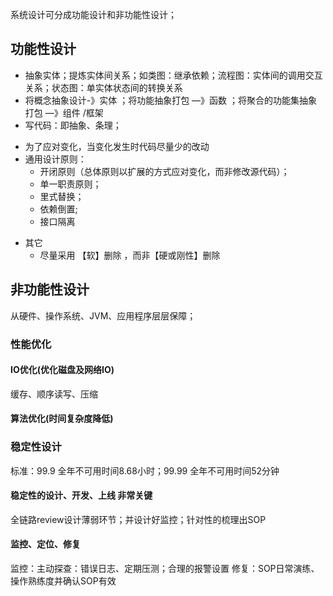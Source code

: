 系统设计可分成功能设计和非功能性设计；
## 功能性设计
* 抽象实体；提炼实体间关系；如类图：继承依赖；流程图：实体间的调用交互关系；状态图：单实体状态间的转换关系
* 将概念抽象设计-》实体 ；将功能抽象打包 —》函数 ；将聚合的功能集抽象打包 —》组件 /框架
* 写代码：即抽象、条理；

- 为了应对变化，当变化发生时代码尽量少的改动
- 通用设计原则：
  * 开闭原则（总体原则以扩展的方式应对变化，而非修改源代码）；
  * 单一职责原则；
  * 里式替换；
  * 依赖倒置;
  * 接口隔离
* 其它
  * 尽量采用 【软】删除 ，而非【硬或刚性】删除

## 非功能性设计
从硬件、操作系统、JVM、应用程序层层保障；
### 性能优化
#### IO优化(优化磁盘及网络IO)
缓存、顺序读写、压缩
#### 算法优化(时间复杂度降低)
### 稳定性设计
标准：99.9 全年不可用时间8.68小时；99.99 全年不可用时间52分钟
#### 稳定性的设计、开发、上线 非常关键
全链路review设计薄弱环节；并设计好监控；针对性的梳理出SOP
#### 监控、定位、修复
监控：主动探查：错误日志、定期压测；合理的报警设置
修复：SOP日常演练、操作熟练度并确认SOP有效